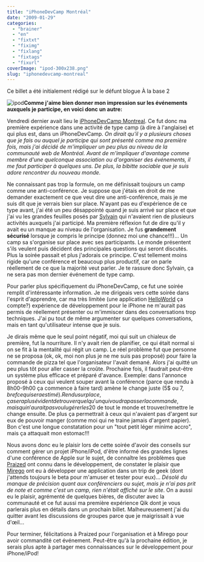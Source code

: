 ```yaml
---
title: "iPhoneDevCamp Montréal"
date: "2009-01-29"
categories: 
  - "brainer"
  - "en"
  - "fixtxt"
  - "fiximg"
  - "fixlang"
  - "fixtags"
  - "fixurl"
coverImage: "ipod-300x238.png"
slug: "iphonedevcamp-montreal"
---
```


Ce billet a été initialement rédigé sur le défunt blogue À la base 2

![ipod](images/ipod-300x238.png "ipod")**Comme j'aime bien donner mon impression sur les événements auxquels je participe, en voici donc un autre:**

Vendredi dernier avait lieu le [iPhoneDevCamp Montreal](https://iphonedevcamp.ca/ "Site du iPhoneDevCamp Montreal"). Ce fut donc ma première expérience dans une activité de type camp (à dire à l'anglaise) et qui plus est, dans un iPhoneDevCamp. _On dirait qu'il y a plusieurs choses que je fais ou auquel je participe qui sont présenté comme ma première fois, mais j'ai décidé de m'impliquer un peu plus au niveau de la communauté web de Montréal. Avant de m'impliquer d'avantage comme membre d'une quelconque association ou d'organiser des événements, il me faut participer à quelques uns. De plus, la bibitte sociable que je suis adore rencontrer du nouveau monde._

Ne connaissant pas trop la formule, on me définissait toujours un camp comme une anti-conférence. Je suppose que j'étais en droit de me demander exactement ce que veut dire une anti-conférence, mais je me suis dit que je verrais bien sur place. N'ayant pas eu d'expérience de ce type avant, j'ai été un peu désappointé quand je suis arrivé sur place et que j'ai vu les grandes feuilles posés par [Sylvain](https://www.afroginthevalley.com/ "Blogue de Sylvain Carle") qui n'avaient rien de plusieurs activités auxquels j'ai participé. Ma première réflexion fut de dire qu'il y avait eu un manque au niveau de l'organisation. Je fus **grandement sécurisé** lorsque je compris le principe (donnez moi une chance!!!)... Un camp sa s'organise sur place avec ses participants. Le monde présentent s'ils veulent puis décident des principales questions qui seront discutés. Plus la soirée passait et plus j'adorais ce principe. C'est tellement moins rigide qu'une conférence et beaucoup plus productif, car on parle réellement de ce que la majorité veut parler. Je te rassure donc Sylvain, ça ne sera pas mon dernier événement de type camp.

Pour parler plus spécifiquement du iPhoneDevCamp, ce fut une soirée remplit d'intéressante information. Je me dirigeais vers cette soirée dans l'esprit d'apprendre, car ma très limitée (une application [HelloWorld](https://fr.wikipedia.org/wiki/Hello_world "Définition d'un HelloWorld") ça compte?) expérience de développement pour le iPhone ne m'aurait pas permis de réellement présenter ou m'immiscer dans des conversations trop techniques. J'ai pu tout de même argumenter sur quelques conversations, mais en tant qu'utilisateur intense que je suis.

Je dirais même que le seul point négatif, moi qui suit un chialeux de première, fut la nourriture. Il n'y avait rien de planifier, ce qui était normal si on se fit à la mentalité qui régit un camp. Le réel problème fut que personne ne se proposa (ok, ok, moi non plus je ne me suis pas proposé) pour faire la commande de pizza tel que l'organisateur l'avait demané. Alors j'ai quitté un peu plus tôt pour aller casser la croûte. Prochaine fois, il faudrait peut-être un système plus efficace et préparé d'avance. Exemple: dans l'annonce proposé à ceux qui veulent souper avant la conférence (parce que rendu à 8h00-9h00 ça commence à faire tard) amène le change juste (5$ ou 7$, bref ce qui sera estimé). Rendu sur place, ça sera plus évident de trouver quelqu'un qui voudra passer la commande, mais qui n'aurait pas voulu gérer les 20$ de tout le monde et trouver/remettre le change ensuite. De plus ça permettrait à ceux qui n'avaient pas d'argent sur eux de pouvoir manger (comme moi qui ne traine jamais d'argent papier). Bon c'est une longue constatation pour un "tout petit léger minime accro", mais ça attaquait mon estomac!!!

Nous avons donc eu le plaisir lors de cette soirée d'avoir des conseils sur comment gérer un projet iPhone/iPod, d'être informé des grandes lignes d'une conférence de Apple sur le sujet, de connaître les problèmes que [Praized](https://praizedmedia.com/ "Site web de Praized") ont connu dans le développement, de constater le plaisir que [Mirego](https://www.mirego.com/fr/ "Site web de Mirego") ont eu à développer une application dans un trip de geek (dont j'attends toujours le beta pour m'amuser et tester pour eux)... _Désolé du manque de précision quant aux conférenciers ou sujet, mais je n'ai pas prit de note et comme c'est un camp, rien n'était affiché sur le site_. On a aussi eu le plaisir, agrémenté de quelques bières, de discuter avec la communauté et ce fut aussi ma première expérience Qik dont je vous parlerais plus en détails dans un prochain billet. Malheureusement j'ai du quitter avant les discussions de groupes parce que je maigrissait à vue d'œil...

Pour terminer, félicitations à Praized pour l'organisation et à Mirego pour avoir commandité cet événement. Peut-être qu'à la prochaine édition, je serais plus apte à partager mes connaissances sur le développement pour iPhone/iPod!
